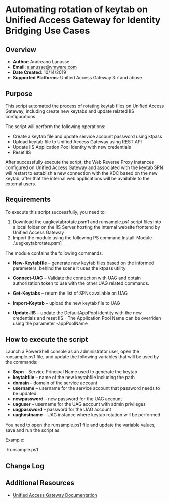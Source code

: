 # Automating rotation of keytab on Unified Access Gateway for Identity Bridging Use Cases

## Overview
- **Author**: Andreano Lanusse
- **Email**: alanusse@vmware.com
- **Date Created**: 10/14/2019
- **Supported Platforms**: Unified Access Gateway 3.7 and above 

## Purpose 
This script automated the process of rotating keytab files on Unified Access Gateway, including create new keytabs and update related IIS configurations.

The script will perform the following operations:
- Create a keytab file and update service account password using ktpass
- Upload keytab file to Unified Access Gateway using REST API 
- Update IIS Application Pool Identity with new credentials
- Reset IIS

After successfully execute the script, the Web Reverse Proxy instances configured on Unified Access Gateway and associated with the keytab SPN will restart to establish a new connection with the KDC based on the new keytab, after that the internal web applications will be available to the external users.

## Requirements
 
To execute this script successfully, you need to:
1. Download the uagkeytabrotate.psm1 and runsample.ps1 script files into a local folder on the IIS Server hosting the internal website frontend by Unified Access Gateway
2. Import the module using the following PS command Install-Module .\uagkeytabrotate.psm1

The module contains the following commands:

- **New-Keytabfile** – generate new keytab files based on the informed parameters, behind the scene it uses the ktpass utility   

- **Connect-UAG** – Validate the connection with UAG and obtain authorization token to use with the other UAG related commands.

- **Get-Keytabs** – return the list of SPNs available on UAG

- **Import-Keytab** – upload the new keytab file to UAG

- **Update-IIS** – update the DefaultAppPool identity with the new credentials and reset IIS - The Application Pool Name can be overriden using the parameter -appPoolName  

## How to execute the script

Launch a PowerShell console as an administrator user, open the runsample.ps1 file, and update the following variables that will be used by the commands:

- **$spn** – Service Principal Name used to generate the keytab
- **keytabfile** – name of the new keytabfile including the path
- **domain** – domain of the service account
- **username** – username for the service account that password needs to be updated
- **newpassword** – new password for the UAG account 
- **uaguser** – username for the UAG account with admin privileges
- **uagpassword** – password for the UAG account 
- **uaghostname** – UAG instance where keytab rotation will be performed

You need to open the runsample.ps1 file and update the variable values, save and run the script as:

Example:

.\runsample.ps1

## Change Log


## Additional Resources
* [Unified Access Gateway Documentation](https://docs.vmware.com/en/Unified-Access-Gateway/)
